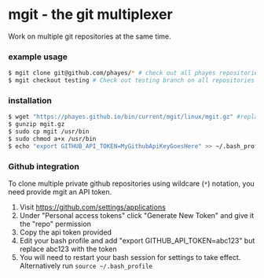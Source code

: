 # mgit - the git multiplexer

Work on multiple git repositories at the same time.

### example usage

```bash
$ mgit clone git@github.com/phayes/* # check out all phayes repositories
$ mgit checkout testing # Check out testing branch on all repositories
```

### installation

```bash
$ wget "https://phayes.github.io/bin/current/mgit/linux/mgit.gz" #replace `linux` with `mac` for MacOSX version.
$ gunzip mgit.gz
$ sudo cp mgit /usr/bin     
$ sudo chmod a+x /usr/bin
$ echo "export GITHUB_API_TOKEN=MyGithubApiKeyGoesHere" >> ~/.bash_profile && source ~/.bash_profile # for github integration
```

### Github integration

To clone multiple private github repositories using wildcare (`*`) notation, you need provide mgit an API token. 

1. Visit https://github.com/settings/applications
2. Under "Personal access tokens" click "Generate New Token" and give it the "repo" permission
3. Copy the api token provided
4. Edit your bash profile and add "export GITHUB_API_TOKEN=abc123" but replace abc123 with the token
5. You will need to restart your bash session for settings to take effect. Alternatively run `source ~/.bash_profile`
 
